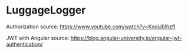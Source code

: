 # LuggageLogger


Authorization source: https://www.youtube.com/watch?v=KxqlJblhzfI

JWT with Angular source: https://blog.angular-university.io/angular-jwt-authentication/
